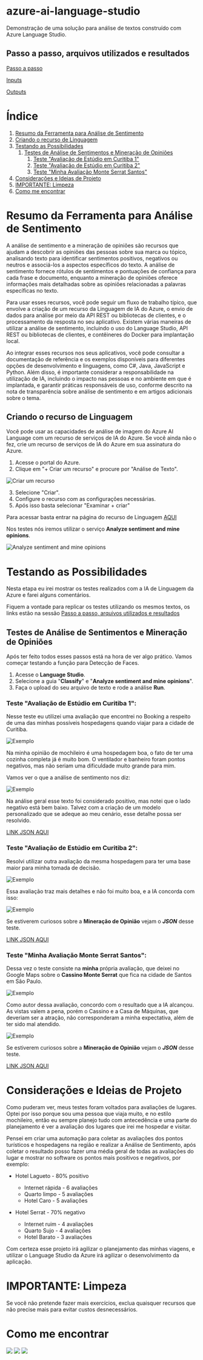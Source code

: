 # azure-ai-language-studio
Demonstração de uma solução para análise de textos construído com Azure Language Studio.

## Passo a passo, arquivos utilizados e resultados 
[Passo a passo](https://github.com/Bot-Mateus/azure-ai-language-studio/tree/main/passo%20a%20passo)

[Inputs](https://github.com/Bot-Mateus/azure-ai-language-studio/tree/main/inputs)

[Outputs](https://github.com/Bot-Mateus/azure-ai-language-studio/tree/main/outputs)


# Índice

1. [Resumo da Ferramenta para Análise de Sentimento](#resumo-da-ferramenta-para-análise-de-sentimento)
2. [Criando o recurso de Linguagem](#criando-o-recurso-de-linguagem)
3. [Testando as Possibilidades](#testando-as-possibilidades)
   1. [Testes de Análise de Sentimentos e Mineração de Opiniões](#testes-de-análise-de-sentimentos-e-mineração-de-opiniões)
      1. [Teste "Avaliação de Estúdio em Curitiba 1"](#teste-avaliação-de-estúdio-em-curitiba-1)
      2. [Teste "Avaliação de Estúdio em Curitiba 2"](#teste-avaliação-de-estúdio-em-curitiba-2)
      3. [Teste "Minha Avaliação Monte Serrat Santos"](#teste-minha-avaliação-monte-serrat-santos)
4. [Considerações e Ideias de Projeto](#considerações-e-ideias-de-projeto)
5. [IMPORTANTE: Limpeza](#importante-limpeza)
6. [Como me encontrar](#como-me-encontrar)

# Resumo da Ferramenta para Análise de Sentimento

A análise de sentimento e a mineração de opiniões são recursos que ajudam a descobrir as opiniões das pessoas sobre sua marca ou tópico, analisando texto para identificar sentimentos positivos, negativos ou neutros e associá-los a aspectos específicos do texto. A análise de sentimento fornece rótulos de sentimentos e pontuações de confiança para cada frase e documento, enquanto a mineração de opiniões oferece informações mais detalhadas sobre as opiniões relacionadas a palavras específicas no texto.

Para usar esses recursos, você pode seguir um fluxo de trabalho típico, que envolve a criação de um recurso da Linguagem de IA do Azure, o envio de dados para análise por meio da API REST ou bibliotecas de clientes, e o processamento da resposta no seu aplicativo. Existem várias maneiras de utilizar a análise de sentimento, incluindo o uso do Language Studio, API REST ou bibliotecas de clientes, e contêineres do Docker para implantação local.

Ao integrar esses recursos nos seus aplicativos, você pode consultar a documentação de referência e os exemplos disponíveis para diferentes opções de desenvolvimento e linguagens, como C#, Java, JavaScript e Python. Além disso, é importante considerar a responsabilidade na utilização de IA, incluindo o impacto nas pessoas e no ambiente em que é implantada, e garantir práticas responsáveis de uso, conforme descrito na nota de transparência sobre análise de sentimento e em artigos adicionais sobre o tema.

## Criando o recurso de Linguagem

Você pode usar as capacidades de análise de imagem do Azure AI Language com um recurso de serviços de IA do Azure. Se você ainda não o fez, crie um recurso de serviços de IA do Azure em sua assinatura do Azure.

1. Acesse o portal do Azure.
2. Clique em "+ Criar um recurso" e procure por "Análise de Texto".
   
![Criar um recurso](passo%20a%20passo/5.png)

3. Selecione "Criar".
4. Configure o recurso com as configurações necessárias.
5. Após isso basta selecionar "Examinar + criar"

Para acessar basta entrar na página do recurso de Linguagem [AQUI](https://language.cognitive.azure.com/home)

Nos testes nós iremos utilizar o serviço **Analyze sentiment and mine opinions**.

![Analyze sentiment and mine opinions](passo%20a%20passo/7.png) 

# Testando as Possibilidades

Nesta etapa eu irei mostrar os testes realizados com a IA de Linguagem da Azure e farei  alguns comentários.

Fiquem a vontade para replicar os testes utilizando os mesmos textos, os links estão na sessão [Passo a passo, arquivos utilizados e resultados](#passo-a-passo-arquivos-utilizados-e-resultados)

## Testes de Análise de Sentimentos e Mineração de Opiniões

Após ter feito todos esses passos está na hora de ver algo prático. Vamos começar testando a função para Detecção de Faces.

1. Acesse o **Language Studio**.
2. Selecione a guia "**Classify**" e "**Analyze sentiment and mine opinions**". 
3. Faça o upload do seu arquivo de texto e rode a análise **Run**.


### Teste "Avaliação de Estúdio em Curitiba 1":

Nesse teste eu utilizei uma avaliação que encontrei no Booking a respeito de uma das minhas possíveis hospedagens quando viajar para a cidade de Curitiba. 

![Exemplo](passo%20a%20passo/13.png) 

Na minha opinião de mochileiro é uma hospedagem boa, o fato de ter uma cozinha completa já é muito bom. O ventilador e banheiro foram pontos negativos, mas não seriam uma dificuldade muito grande para mim. 

Vamos ver o que a análise de sentimento nos diz: 

![Exemplo](passo%20a%20passo/14.png) 

Na análise geral esse texto foi considerado positivo, mas notei que o lado negativo está bem baixo. Talvez com a criação de um modelo personalizado que se adeque ao meu cenário, esse detalhe possa ser resolvido.

[LINK JSON AQUI](https://github.com/Bot-Mateus/azure-ai-language-studio/blob/main/outputs/avaliacao-estudio-curitiba-positiva.json)

### Teste "Avaliação de Estúdio em Curitiba 2":

Resolvi utilizar outra avaliação da mesma hospedagem para ter uma base maior para minha tomada de decisão. 

![Exemplo](passo%20a%20passo/11.png) 

Essa avaliação traz mais detalhes e não foi muito boa, e a IA concorda com isso:
 
![Exemplo](passo%20a%20passo/12.png) 

Se estiverem curiosos sobre a **Mineração de Opinião** vejam o ***JSON*** desse teste.

[LINK JSON AQUI](https://github.com/Bot-Mateus/azure-ai-language-studio/blob/main/outputs/avaliacao-estudio-curitiba-negativa.json)


### Teste "Minha Avaliação Monte Serrat Santos":

Dessa vez o teste consiste na **minha** própria avaliação, que deixei no Google Maps sobre o **Cassino Monte Serrat** que fica na cidade de Santos em São Paulo. 

![Exemplo](passo%20a%20passo/17.png) 

Como autor dessa avaliação, concordo com o resultado que a IA alcançou. As vistas valem a pena, porém o Cassino e a Casa de Máquinas, que deveriam ser a atração, não corresponderam a minha expectativa, além de ter sido mal atendido.
 
![Exemplo](passo%20a%20passo/18.png) 

Se estiverem curiosos sobre a **Mineração de Opinião** vejam o ***JSON*** desse teste.

[LINK JSON AQUI](https://github.com/Bot-Mateus/azure-ai-language-studio/blob/main/outputs/avaliacao-monte-serrat-casino-elevador.json)

# Considerações e Ideias de Projeto

Como puderam ver, meus testes foram voltados para avaliações de lugares. Optei por isso porque sou uma pessoa que viaja muito, e no estilo mochileiro, então eu sempre planejo tudo com antecedência e uma parte do planejamento é ver a avaliação dos lugares que irei me hospedar e visitar. 

Pensei em criar uma automação para coletar as avaliações dos pontos turísticos e hospedagens na região e realizar a Análise de Sentimento, após coletar o resultado posso fazer uma média geral de todas as avaliações do lugar e mostrar no software os pontos mais positivos e negativos, por exemplo:

- Hotel Lagueto - 80% positivo
	- Internet rápida - 6 avaliações
	- Quarto limpo - 5 avaliações
	 - Hotel Caro - 5 avaliações

- Hotel Serrat - 70% negativo
	- Internet ruim - 4 avaliações
	- Quarto Sujo - 4 avaliações
	- Hotel Barato - 3 avaliações

Com certeza esse projeto irá agilizar o planejamento das minhas viagens, e utilizar o Language Studio da Azure irá agilizar o desenvolvimento da aplicação.

# IMPORTANTE: Limpeza

Se você não pretende fazer mais exercícios, exclua quaisquer recursos que não precise mais para evitar custos desnecessários.


# Como me encontrar

<p align="left">
<!-- <a href="https://elbrusagency.com/"><img src="https://img.shields.io/badge/-elbrusagency.com-3423A6?style=flat&logo=Google-Chrome&logoColor=white"/></a> -->
<a href="https://www.linkedin.com/in/mateus-carvalho-da-silva/"><img src="https://img.shields.io/badge/-Mateus%20Carvalho-0077B5?style=flat&logo=Linkedin&logoColor=white"/></a>
<a href="mailto:carvalho.silva2001@gmail.com"><img src="https://img.shields.io/badge/-carvalho.silva2001@gmail.com-D14836?style=flat&logo=Gmail&logoColor=white"/></a>
<a href="https://www.instagram.com/mateusoaksilva/"><img src="https://img.shields.io/badge/-@mateusoaksilva-E4405F?style=flat&logo=Instagram&logoColor=white"/></a>
</p>
